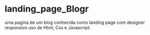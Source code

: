 # landing_page_Blogr
 uma pagina de um blog conhecida como landing page com designer responsivo uso de Html, Css e Javascript.

